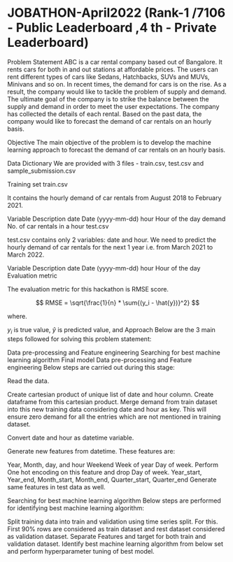# JOBATHON-April2022 (Rank-1 /7106 - Public Leaderboard ,4 th - Private Leaderboard)

Problem Statement
ABC is a car rental company based out of Bangalore. It rents cars for both in and out stations at affordable prices. The users can rent different types of cars like Sedans, Hatchbacks, SUVs and MUVs, Minivans and so on. In recent times, the demand for cars is on the rise. As a result, the company would like to tackle the problem of supply and demand. The ultimate goal of the company is to strike the balance between the supply and demand in order to meet the user expectations. The company has collected the details of each rental. Based on the past data, the company would like to forecast the demand of car rentals on an hourly basis.

Objective
The main objective of the problem is to develop the machine learning approach to forecast the demand of car rentals on an hourly basis.

Data Dictionary
We are provided with 3 files - train.csv, test.csv and sample_submission.csv

Training set
train.csv

It contains the hourly demand of car rentals from August 2018 to February 2021.

Variable	Description
date	Date (yyyy-mm-dd)
hour	Hour of the day
demand	No. of car rentals in a hour
test.csv

test.csv contains only 2 variables: date and hour. We need to predict the hourly demand of car rentals for the next 1 year i.e. from March 2021 to March 2022.

Variable	Description
date	Date (yyyy-mm-dd)
hour	Hour of the day
Evaluation metric

The evaluation metric for this hackathon is RMSE score.

$$ RMSE = \sqrt{\frac{1}{n} * \sum{(y_i - \hat{y})}^2} $$

where.

$y_i$ is true value,
$\hat{y}$ is predicted value, and
Approach
Below are the 3 main steps followed for solving this problem statement:

Data pre-processing and Feature engineering
Searching for best machine learning algorithm
Final model
Data pre-processing and Feature engineering
Below steps are carried out during this stage:

Read the data.

Create cartesian product of unique list of date and hour column. Create dataframe from this cartesian product. Merge demand from train dataset into this new training data considering date and hour as key. This will ensure zero demand for all the entries which are not mentioned in training dataset.

Convert date and hour as datetime variable.

Generate new features from datetime. These features are:

Year, Month, day, and hour
Weekend
Week of year
Day of week. Perform One hot encoding on this feature and drop Day of week.
Year_start, Year_end, Month_start, Month_end, Quarter_start, Quarter_end
Generate same features in test data as well.

Searching for best machine learning algorithm
Below steps are performed for identifying best machine learning algorithm:

Split training data into train and validation using time series split. For this. First 90% rows are considered as train dataset and rest dataset considered as validation dataset.
Separate Features and target for both train and validation dataset.
Identify best machine learning algorithm from below set and perform hyperparameter tuning of best model.
